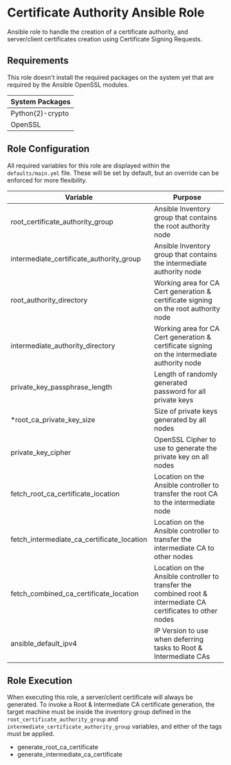 # Certificate Authority Ansible Role
Ansible role to handle the creation of a certificate authority, and server/client certificates creation using Certificate Signing Requests.

## Requirements

This role doesn't install the required packages on the system yet that are required by the Ansible OpenSSL modules. 

| System Packages |
| --- |
| Python(2)-crypto |
| OpenSSL |

## Role Configuration

All required variables for this role are displayed within the `defaults/main.yml` file. These will be set by default, but an override can be enforced for more flexibility.

| Variable | Purpose |
| --- | --- |
| root_certificate_authority_group | Ansible Inventory group that contains the root authority node |
| intermediate_certificate_authority_group | Ansible Inventory group that contains the intermediate authority node |
| root_authority_directory | Working area for CA Cert generation & certificate signing on the root authority node |
| intermediate_authority_directory | Working area for CA Cert generation & certificate signing on the intermediate authority node |
| private_key_passphrase_length | Length of randomly generated password for all private keys |
| *root_ca_private_key_size | Size of private keys generated by all nodes |
| private_key_cipher | OpenSSL Cipher to use to generate the private key on all nodes |
| fetch_root_ca_certificate_location | Location on the Ansible controller to transfer the root CA to the intermediate node |
| fetch_intermediate_ca_certificate_location | Location on the Ansible controller to transfer the intermediate CA to other nodes |
| fetch_combined_ca_certificate_location | Location on the Ansible controller to transfer the combined root & intermediate CA certificates to other nodes |
| ansible_default_ipv4 | IP Version to use when deferring tasks to Root & Intermediate CAs |

## Role Execution

When executing this role, a server/client certificate will always be generated. To invoke a Root & Intermediate CA certificate generation, the target machine must be inside the inventory group defined in the `root_certificate_authority_group` and `intermediate_certificate_authority_group` variables, and either of the tags must be applied.

 - generate_root_ca_certificate
 - generate_intermediate_ca_certificate



